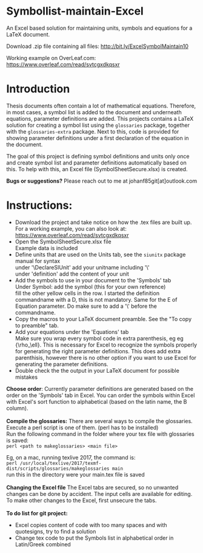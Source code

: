 # Symbollist-maintain-Excel
An Excel based solution for maintaining units, symbols and equations for a LaTeX document.

Download .zip file containing all files: http://bit.ly/ExcelSymbolMaintain10

Working example on OverLeaf.com: https://www.overleaf.com/read/svtcgxdkqsxr

# Introduction
Thesis documents often contain a lot of mathematical equations. Therefore, in most cases, a symbol list is added to the document and underneath equations, parameter definitions are added.
This projects contains a LaTeX solution for creating a symbol list using the `glossaries` package, together with the `glossaries-extra` package. Next to this, code is provided for showing parameter definitions under a first declaration of the equation in the document.

The goal of this project is defining symbol definitions and units only once and create symbol list and parameter definitions automatically based on this. To help with this, an Excel file (SymbolSheetSecure.xlsx) is created. 

**Bugs or suggestions?**
Please reach out to me at johanf85git[at]outlook.com

# Instructions:
- Download the project and take notice on how the .tex files are built up. For a working example, you can also look at: https://www.overleaf.com/read/svtcgxdkqsxr
- Open the SymbolSheetSecure.xlsx file\
Example data is included
- Define units that are used on the Units tab, see the `siunitx` package manual for syntax\
under '\DeclareSIUnit' add your unitname including '\\'\
under 'definition' add the content of your unit
- Add the symbols to use in your document to the 'Symbols' tab\
Under Symbol: add the symbol (this for your own reference)\
fill the other yellow cells in the row. I started the definition commandname with a D, this is not mandatory. Same for the E of Equation parameter. Do make sure to add a '\\' before the commandname.
- Copy the macros to your LaTeX document preamble. See the "To copy to preamble" tab.
- Add your equations under the 'Equations' tab\
Make sure you wrap every symbol code in extra parenthesis, eg eg {\rho_\ell}. This is necessary for Excel to recognize the symbols properly for generating the right parameter definitions. This does add extra parenthisis, however there is no other option if you want to use Excel for generating the parameter definitions. 
- Double check the the output in your LaTeX document for possible mistakes

**Choose order**: Currently parameter definitions are generated based on the order on the 'Symbols' tab in Excel. You can order the symbols within Excel with Excel's sort function to alphabetical (based on the latin name, the B column).
\
\
**Compile the glossaries:**
There are several ways to compile the glossaries. Execute a perl script is one of them. (perl has to be installed)
\
Run the following command in the folder where your tex file with glossaries is saved:\
`perl <path to makeglossaries> <main file>`

Eg, on a mac, running texlive 2017, the command is:\
`perl /usr/local/texlive/2017/texmf-dist/scripts/glossaries/makeglossaries main` \
run this in the directory were your main.tex file is saved
\
\
**Changing the Excel file**
The Excel tabs are secured, so no unwanted changes can be done by accident. The input cells are available for editing. To make other changes to the Excel, first unsecure the tabs. 
\
\
**To do list for git project:**
- Excel copies content of code with too many spaces and with quotesigns, try to find a solution
- Change tex code to put the Symbols list in alphabetical order in Latin/Greek combined

